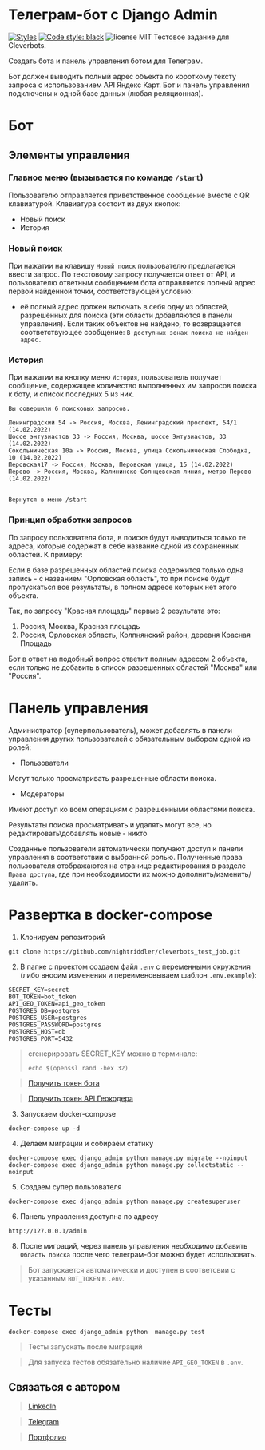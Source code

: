 # Телеграм-бот с Django Admin
[![Styles](https://img.shields.io/github/workflow/status/nightriddler/cleverbots_test_job/Styles?label=Styles)](https://github.com/nightriddler/cleverbots_test_job/actions/workflows/styles.yml)
[![Code style: black](https://img.shields.io/badge/code%20style-black-000000.svg)](https://github.com/psf/black)
![license MIT](https://img.shields.io/github/license/nightriddler/cleverbots_test_job)
Тестовое задание для Cleverbots.

Создать бота и панель управления ботом для Телеграм.

Бот должен выводить полный адрес объекта по короткому тексту запроса с использованием API Яндекс Карт.
Бот и панель управления подключены к одной базе данных (любая реляционная).

# Бот
## Элементы управления
### Главное меню (вызывается по команде `/start`)

Пользователю отправляется приветственное сообщение вместе с QR клавиатурой.
Клавиатура состоит из двух кнопок:
-	Новый поиск
-	История

### Новый поиск 

При нажатии на клавишу `Новый поиск` пользователю предлагается ввести запрос. По текстовому запросу получается ответ от API, и пользователю ответным сообщением бота отправляется полный адрес первой найденной точки, соответствующей условию:
- её полный адрес должен включать в себя одну из областей, разрешённых для поиска (эти области добавляются в панели управления).
Если таких объектов не найдено, то возвращается соответствующее сообщение: `В доступных зонах поиска не найден адрес.`

### История 

При нажатии на кнопку меню `История`, пользователь получает сообщение, содержащее количество выполненных им запросов поиска к боту, и список последних 5 из них.
```
Вы совершили 6 поисковых запросов.

Ленинградский 54 -> Россия, Москва, Ленинградский проспект, 54/1 (14.02.2022)
Шоссе энтузиастов 33 -> Россия, Москва, шоссе Энтузиастов, 33 (14.02.2022)
Сокольническая 10а -> Россия, Москва, улица Сокольническая Слободка, 10 (14.02.2022)
Перовская17 -> Россия, Москва, Перовская улица, 15 (14.02.2022)
Перово -> Россия, Москва, Калининско-Солнцевская линия, метро Перово (14.02.2022)


Вернутся в меню /start
```
### Принцип обработки запросов
По запросу пользователя бота, в поиске будут выводиться только те адреса, которые содержат в себе название одной из сохраненных областей. К примеру:

Если в базе разрешенных областей поиска содержится только одна запись - с названием "Орловская область", то при поиске будут пропускаться все результаты, в полном адресе которых нет этого объекта.

Так, по запросу "Красная площадь" первые 2 результата это:

1. Россия, Москва, Красная площадь
2. Россия, Орловская область, Колпнянский район, деревня Красная Площадь

Бот в ответ на подобный вопрос ответит полным адресом 2 объекта, если только не добавить в список разрешенных областей "Москва" или "Россия".

# Панель управления

Администратор (суперпользователь), может добавлять в панели управления других пользователей с обязательным выбором одной из ролей:

- Пользователи

Могут только просматривать разрешенные области поиска.

- Модераторы

Имеют доступ ко всем операциям с разрешенными областями поиска.

Результаты поиска просматривать и удалять могут все, но редактировать\добавлять новые - никто

Созданные пользователи автоматически получают доступ к панели управления в соответствии с выбранной ролью. Полученные права пользователя отображаются на странице редактирования в разделе `Права доступа`, где при необходимости их можно дополнить/изменить/удалить.

# Развертка в docker-compose
1. Клонируем репозиторий 
```
git clone https://github.com/nightriddler/cleverbots_test_job.git
```
2. В папке с проектом создаем файл `.env` с переменными окружения (либо вносим изменения и переименовываем шаблон `.env.example`):
```
SECRET_KEY=secret
BOT_TOKEN=bot_token
API_GEO_TOKEN=api_geo_token
POSTGRES_DB=postgres
POSTGRES_USER=postgres
POSTGRES_PASSWORD=postgres
POSTGRES_HOST=db
POSTGRES_PORT=5432
```
> сгенерировать SECRET_KEY можно в терминале:
>```
>echo $(openssl rand -hex 32)
>```

>[Получить токен бота](https://t.me/BotFather)

>[Получить токен API Геокодера](https://yandex.ru/dev/maps/geocoder/doc/desc/concepts/about.html)


3. Запускаем docker-compose  
```
docker-compose up -d
```

4. Делаем миграции и собираем статику
```
docker-compose exec django_admin python manage.py migrate --noinput
docker-compose exec django_admin python manage.py collectstatic --noinput
```
5. Создаем супер пользователя
```
docker-compose exec django_admin python manage.py createsuperuser
```
6. Панель управления доступна по адресу
```
http://127.0.0.1/admin
```
8. После миграций, через панель управления необходимо добавить `Область поиска` после чего телеграм-бот можно будет использовать.
>Бот запускается автоматически и доступен в соответсвии с указанным `BOT_TOKEN` в `.env`.

# Тесты
```
docker-compose exec django_admin python  manage.py test
```
>Тесты запускать после миграций

>Для запуска тестов обязательно наличие `API_GEO_TOKEN` в `.env`.


## Связаться с автором
>[LinkedIn](http://linkedin.com/in/aizi)

>[Telegram](https://t.me/nightriddler)

>[Портфолио](https://github.com/nightriddler)

